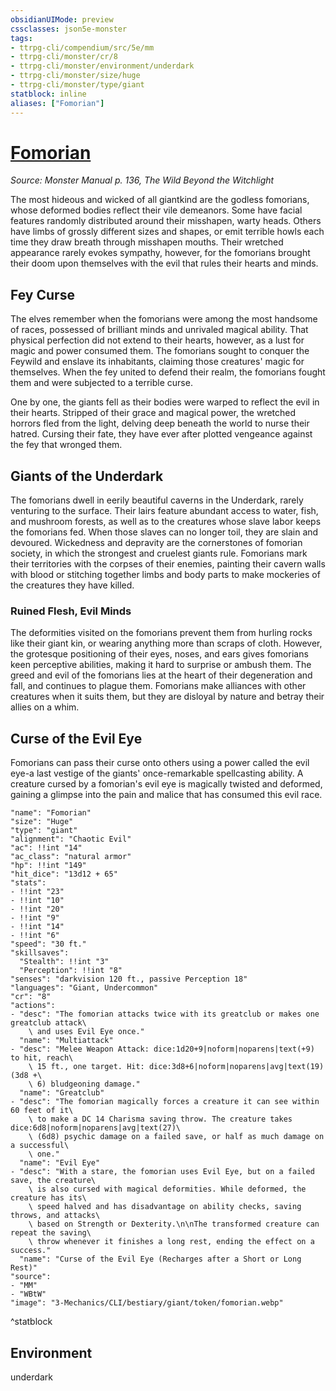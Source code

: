 ```yaml
---
obsidianUIMode: preview
cssclasses: json5e-monster
tags:
- ttrpg-cli/compendium/src/5e/mm
- ttrpg-cli/monster/cr/8
- ttrpg-cli/monster/environment/underdark
- ttrpg-cli/monster/size/huge
- ttrpg-cli/monster/type/giant
statblock: inline
aliases: ["Fomorian"]
---
```

# [Fomorian](3-Mechanics\CLI\bestiary\giant/fomorian.md)
*Source: Monster Manual p. 136, The Wild Beyond the Witchlight*  

The most hideous and wicked of all giantkind are the godless fomorians, whose deformed bodies reflect their vile demeanors. Some have facial features randomly distributed around their misshapen, warty heads. Others have limbs of grossly different sizes and shapes, or emit terrible howls each time they draw breath through misshapen mouths. Their wretched appearance rarely evokes sympathy, however, for the fomorians brought their doom upon themselves with the evil that rules their hearts and minds.

## Fey Curse

The elves remember when the fomorians were among the most handsome of races, possessed of brilliant minds and unrivaled magical ability. That physical perfection did not extend to their hearts, however, as a lust for magic and power consumed them. The fomorians sought to conquer the Feywild and enslave its inhabitants, claiming those creatures' magic for themselves. When the fey united to defend their realm, the fomorians fought them and were subjected to a terrible curse.

One by one, the giants fell as their bodies were warped to reflect the evil in their hearts. Stripped of their grace and magical power, the wretched horrors fled from the light, delving deep beneath the world to nurse their hatred. Cursing their fate, they have ever after plotted vengeance against the fey that wronged them.

## Giants of the Underdark

The fomorians dwell in eerily beautiful caverns in the Underdark, rarely venturing to the surface. Their lairs feature abundant access to water, fish, and mushroom forests, as well as to the creatures whose slave labor keeps the fomorians fed. When those slaves can no longer toil, they are slain and devoured. Wickedness and depravity are the cornerstones of fomorian society, in which the strongest and cruelest giants rule. Fomorians mark their territories with the corpses of their enemies, painting their cavern walls with blood or stitching together limbs and body parts to make mockeries of the creatures they have killed.

### Ruined Flesh, Evil Minds

The deformities visited on the fomorians prevent them from hurling rocks like their giant kin, or wearing anything more than scraps of cloth. However, the grotesque positioning of their eyes, noses, and ears gives fomorians keen perceptive abilities, making it hard to surprise or ambush them. The greed and evil of the fomorians lies at the heart of their degeneration and fall, and continues to plague them. Fomorians make alliances with other creatures when it suits them, but they are disloyal by nature and betray their allies on a whim.

## Curse of the Evil Eye

Fomorians can pass their curse onto others using a power called the evil eye-a last vestige of the giants' once-remarkable spellcasting ability. A creature cursed by a fomorian's evil eye is magically twisted and deformed, gaining a glimpse into the pain and malice that has consumed this evil race.

```statblock
"name": "Fomorian"
"size": "Huge"
"type": "giant"
"alignment": "Chaotic Evil"
"ac": !!int "14"
"ac_class": "natural armor"
"hp": !!int "149"
"hit_dice": "13d12 + 65"
"stats":
- !!int "23"
- !!int "10"
- !!int "20"
- !!int "9"
- !!int "14"
- !!int "6"
"speed": "30 ft."
"skillsaves":
  "Stealth": !!int "3"
  "Perception": !!int "8"
"senses": "darkvision 120 ft., passive Perception 18"
"languages": "Giant, Undercommon"
"cr": "8"
"actions":
- "desc": "The fomorian attacks twice with its greatclub or makes one greatclub attack\
    \ and uses Evil Eye once."
  "name": "Multiattack"
- "desc": "Melee Weapon Attack: dice:1d20+9|noform|noparens|text(+9) to hit, reach\
    \ 15 ft., one target. Hit: dice:3d8+6|noform|noparens|avg|text(19) (3d8 +\
    \ 6) bludgeoning damage."
  "name": "Greatclub"
- "desc": "The fomorian magically forces a creature it can see within 60 feet of it\
    \ to make a DC 14 Charisma saving throw. The creature takes dice:6d8|noform|noparens|avg|text(27)\
    \ (6d8) psychic damage on a failed save, or half as much damage on a successful\
    \ one."
  "name": "Evil Eye"
- "desc": "With a stare, the fomorian uses Evil Eye, but on a failed save, the creature\
    \ is also cursed with magical deformities. While deformed, the creature has its\
    \ speed halved and has disadvantage on ability checks, saving throws, and attacks\
    \ based on Strength or Dexterity.\n\nThe transformed creature can repeat the saving\
    \ throw whenever it finishes a long rest, ending the effect on a success."
  "name": "Curse of the Evil Eye (Recharges after a Short or Long Rest)"
"source":
- "MM"
- "WBtW"
"image": "3-Mechanics/CLI/bestiary/giant/token/fomorian.webp"
```
^statblock

## Environment

underdark